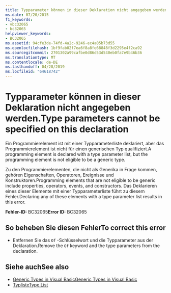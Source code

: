 ```yaml
---
title: Typparameter können in dieser Deklaration nicht angegeben werden.
ms.date: 07/20/2015
f1_keywords:
- vbc32065
- bc32065
helpviewer_keywords:
- BC32065
ms.assetid: 94cfe3de-74fd-4a2c-9246-ec4a05b73d55
ms.openlocfilehash: 1bf9fab02f7ea6f8a8fe68848f3d2295e4f2ca92
ms.sourcegitcommit: 2701302a99cafbe0d86d53d540eb0fa7e9b46b36
ms.translationtype: MT
ms.contentlocale: de-DE
ms.lasthandoff: 04/28/2019
ms.locfileid: "64618742"
---
```

# <a name="type-parameters-cannot-be-specified-on-this-declaration"></a><span data-ttu-id="bda0f-102">Typparameter können in dieser Deklaration nicht angegeben werden.</span><span class="sxs-lookup"><span data-stu-id="bda0f-102">Type parameters cannot be specified on this declaration</span></span>
<span data-ttu-id="bda0f-103">Ein Programmierelement ist mit einer Typparameterliste deklariert, aber das Programmierelement ist nicht für einen generischen Typ qualifiziert.</span><span class="sxs-lookup"><span data-stu-id="bda0f-103">A programming element is declared with a type parameter list, but the programming element is not eligible to be a generic type.</span></span>  
  
 <span data-ttu-id="bda0f-104">Zu den Programmierelementen, die nicht als Generika in Frage kommen, gehören Eigenschaften, Operatoren, Ereignisse und Konstruktoren.</span><span class="sxs-lookup"><span data-stu-id="bda0f-104">Programming elements that are not eligible to be generic include properties, operators, events, and constructors.</span></span> <span data-ttu-id="bda0f-105">Das Deklarieren eines dieser Elemente mit einer Typparameterliste führt zu diesem Fehler.</span><span class="sxs-lookup"><span data-stu-id="bda0f-105">Declaring any of these elements with a type parameter list results in this error.</span></span>  
  
 <span data-ttu-id="bda0f-106">**Fehler-ID:** BC32065</span><span class="sxs-lookup"><span data-stu-id="bda0f-106">**Error ID:** BC32065</span></span>  
  
## <a name="to-correct-this-error"></a><span data-ttu-id="bda0f-107">So beheben Sie diesen Fehler</span><span class="sxs-lookup"><span data-stu-id="bda0f-107">To correct this error</span></span>  
  
- <span data-ttu-id="bda0f-108">Entfernen Sie das `Of` -Schlüsselwort und die Typparameter aus der Deklaration.</span><span class="sxs-lookup"><span data-stu-id="bda0f-108">Remove the `Of` keyword and the type parameters from the declaration.</span></span>  
  
## <a name="see-also"></a><span data-ttu-id="bda0f-109">Siehe auch</span><span class="sxs-lookup"><span data-stu-id="bda0f-109">See also</span></span>

- [<span data-ttu-id="bda0f-110">Generic Types in Visual Basic</span><span class="sxs-lookup"><span data-stu-id="bda0f-110">Generic Types in Visual Basic</span></span>](../../visual-basic/programming-guide/language-features/data-types/generic-types.md)
- [<span data-ttu-id="bda0f-111">Typliste</span><span class="sxs-lookup"><span data-stu-id="bda0f-111">Type List</span></span>](../../visual-basic/language-reference/statements/type-list.md)
